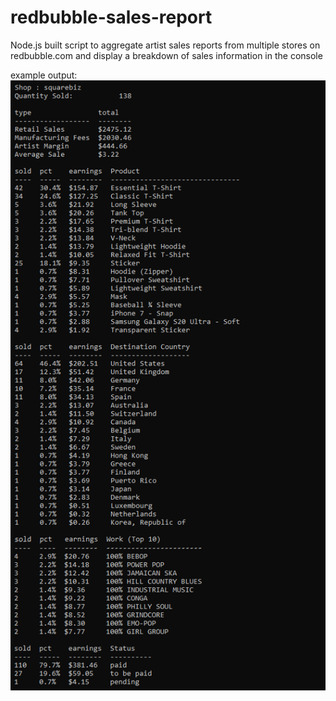 # redbubble-sales-report
Node.js built script to aggregate artist sales reports from multiple stores on redbubble.com and display a breakdown of sales information in the console

example output:
![alt text](https://github.com/mccartymv/redbubble-sales-report/blob/main/squarebiz-earnings.png?raw=true)
